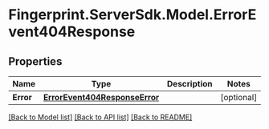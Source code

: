 # Fingerprint.ServerSdk.Model.ErrorEvent404Response
## Properties

Name | Type | Description | Notes
------------ | ------------- | ------------- | -------------
**Error** | [**ErrorEvent404ResponseError**](ErrorEvent404ResponseError.md) |  | [optional] 

[[Back to Model list]](../README.md#documentation-for-models) [[Back to API list]](../README.md#documentation-for-api-endpoints) [[Back to README]](../README.md)

